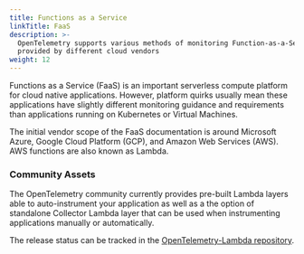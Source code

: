 ```yaml
---
title: Functions as a Service
linkTitle: FaaS
description: >-
  OpenTelemetry supports various methods of monitoring Function-as-a-Service
  provided by different cloud vendors
weight: 12
---
```


Functions as a Service (FaaS) is an important serverless compute platform for
cloud native applications. However, platform quirks usually mean these
applications have slightly different monitoring guidance and requirements than
applications running on Kubernetes or Virtual Machines.

The initial vendor scope of the FaaS documentation is around Microsoft Azure,
Google Cloud Platform (GCP), and Amazon Web Services (AWS). AWS functions are
also known as Lambda.

### Community Assets

The OpenTelemetry community currently provides pre-built Lambda layers able to
auto-instrument your application as well as a the option of standalone Collector
Lambda layer that can be used when instrumenting applications manually or
automatically.

The release status can be tracked in the
[OpenTelemetry-Lambda repository](https://github.com/open-telemetry/opentelemetry-lambda).
